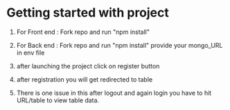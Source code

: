 # Getting started with project 
1) For Front end : Fork repo and run "npm install"
2) For Back end : Fork repo and run "npm install"
  provide your mongo_URL in env file

1) after launching the project click on register button 
2) after registration you will get redirected to table
3) There is one issue in this after logout and again login you have to hit URL/table to view table data.

